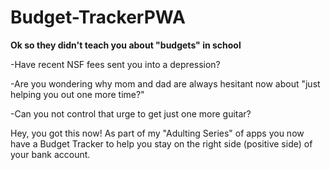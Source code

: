 # Budget-TrackerPWA

**Ok so they didn't teach you about "budgets" in school**

-Have recent NSF fees sent you into a depression?

-Are you wondering why mom and dad are always hesitant now about "just helping you out one more time?"

-Can you not control that urge to get just one more guitar?

Hey, you got this now! 
As part of my "Adulting Series" of apps you now have a Budget Tracker to help you stay on the right side (positive side) of your bank account.

